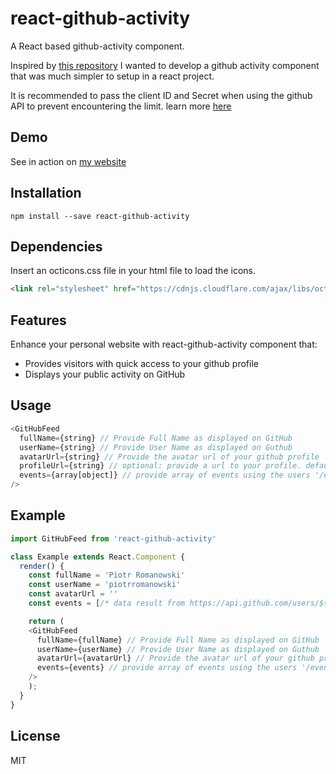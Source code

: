 # react-github-activity
A React based github-activity component.

Inspired by [this repository](https://github.com/caseyscarborough/github-activity) I wanted to develop a github activity component that was much simpler to setup in a react project.

It is recommended to pass the client ID and Secret when using the github API to prevent encountering the limit. learn more [here](https://developer.github.com/v3/#oauth2-keysecret)

## Demo
See in action on [my website](http://piotr.codes/)
## Installation

`npm install --save react-github-activity`

## Dependencies

Insert an octicons.css file in your html file to load the icons.

```html
<link rel="stylesheet" href="https://cdnjs.cloudflare.com/ajax/libs/octicons/3.5.0/octicons.min.css">
```

## Features

Enhance your personal website with react-github-activity component that:
- Provides visitors with quick access to your github profile
- Displays your public activity on GitHub


## Usage

```js
<GitHubFeed
  fullName={string} // Provide Full Name as displayed on GitHub
  userName={string} // Provide User Name as displayed on Guthub
  avatarUrl={string} // Provide the avatar url of your github profile
  profileUrl={string} // optional: provide a url to your profile. default -> https://github.com/${userName}
  events={array[object]} // provide array of events using the users '/events' endpoint of github api
/>
```

## Example

```js
import GitHubFeed from 'react-github-activity'

class Example extends React.Component {
  render() {
    const fullName = 'Piotr Romanowski'
    const userName = 'piotrromanowski'
    const avatarUrl = ''
    const events = [/* data result from https://api.github.com/users/${userName}/events */];

    return (
    <GitHubFeed
      fullName={fullName} // Provide Full Name as displayed on GitHub
      userName={userName} // Provide User Name as displayed on Guthub
      avatarUrl={avatarUrl} // Provide the avatar url of your github profile
      events={events} // provide array of events using the users '/events' endpoint of github api
    />
    );
  }
}
```

## License

MIT
